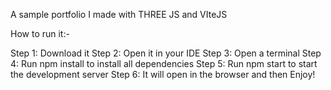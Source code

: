 A sample portfolio I made with THREE JS and VIteJS

How to run it:-

Step 1: Download it 
Step 2: Open it in your IDE 
Step 3: Open a terminal 
Step 4: Run npm install to install all dependencies 
Step 5: Run npm start to start the development server 
Step 6: It will open in the browser and then Enjoy!
